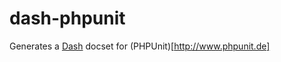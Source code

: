 dash-phpunit
============

Generates a [Dash](http://kapeli.com/dash) docset for (PHPUnit)[http://www.phpunit.de]
